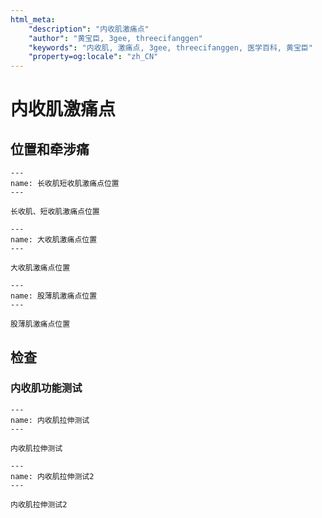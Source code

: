 ```yaml
---
html_meta:
    "description": "内收肌激痛点"
    "author": "黄宝臣, 3gee, threecifanggen"
    "keywords": "内收肌, 激痛点, 3gee, threecifanggen, 医学百科, 黄宝臣"
    "property=og:locale": "zh_CN"
---
```

# 内收肌激痛点

## 位置和牵涉痛

```{figure} /_static/img/2022-01-31-11-38-12.png
---
name: 长收肌短收肌激痛点位置
---

长收肌、短收肌激痛点位置
```

```{figure} /_static/img/2022-01-31-11-39-44.png
---
name: 大收肌激痛点位置
---

大收肌激痛点位置
```

```{figure} /_static/img/2022-01-31-11-40-22.png
---
name: 股薄肌激痛点位置
---

股薄肌激痛点位置
```

## 检查

### 内收肌功能测试

```{figure} /_static/img/2022-01-31-11-41-48.png
---
name: 内收肌拉伸测试
---

内收肌拉伸测试
```

```{figure} /_static/img/2022-01-31-11-42-28.png
---
name: 内收肌拉伸测试2
---

内收肌拉伸测试2
```

